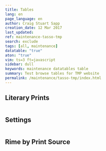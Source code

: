 ```yaml
---
title: Tables
lang: en
page_language: en
author: Craig Stuart Sapp
creation_date: 12 Mar 2017
last_updated:
ref: maintenance-tasso-tmp
search: exclude
tags: [all, maintenance]
datatable: "true"
aton: "true"
vim: ts=3 ft=javascript
sidebar: dull
keywords: maintenance datatables table
summary: Test browse tables for TMP website
permalink: /maintenance/tasso-tmp/index.html
---
```


<style>

table.dataTable.display tbody tr.odd > .sorting_1 {
	background-color: #f2eede !important;
}

table.dataTable.display tbody tr.even > .sorting_1 {
	background-color: #f8f4e6 !important;
}

</style>

## Literary Prints ##

<script id="literary-prints-data" type="x-application/aton">
{% include aton/literary-prints.aton %}
</script>


<script>
var aton;
var LIT;


window.addEventListener("DOMContentLoaded", function () {
	aton = new ATON;
	var litprints = document.querySelector("#literary-prints-data").textContent;
	LIT = aton.parse(litprints).PRINT;

	$('#example').DataTable( {
		data: LIT,
		columns: [
            { data: "SPRINTNUM", title: "Solerti print", width: "50px" },
            { data: "PUBYEAR", title: "Year" },
            { data: "PUBLISHER", title: "Publisher" },
            { data: "PUBLOCATION", title: "Location" },
            { data: "PRINTTITLE", title: "Title" }
		]
	});

/*
	var table = $("#example").DataTable();

	// Setup - add a text input to each footer cell
	$('#example tfoot th').each( function () {
        var title = $(this).text();
console.log("TTLE", title);
        $(this).html( '<input type="text" placeholder="Search '+title+'" />' );
    } );
 
	console.log("TABLE", table);
	console.log("TC", table.columns());

 	// Apply the search
    table.columns().every( function () {
        var that = this;
 
        $('input', this.footer()).on('keyup change', function () {
            if (that.search() !== this.value) {
                that.search(this.value).draw();
            }
        } );
    } );

*/

});
</script>

<table id="example" class="display" width="1000px">
</table>



## Settings ##

<script id="settings-data" type="x-application/aton">
{% include aton/settings.aton %}
</script>


<script>
var aton;
var SET;


window.addEventListener("DOMContentLoaded", function () {
	aton = new ATON;
	var settings = document.querySelector("#settings-data").textContent;
	SET = aton.parse(settings).SETTING;

	for (var i=0; i<SET.length; i++) {
		SET[i].SOLERTI = SET[i].SOLERTI.replace(/sm/, "");
	}

	$('#example2').DataTable( {
		data: SET,
		columns: [
            { data: "SOLERTI", title: "Solerti #"},
            { data: "COMPOSER", title: "Composer" },
            { data: "POEMTITLE", title: "Title" },
            { data: "PRINCEPSYEAR", title: "Year" },
            { data: "PRINCEPSLOC", title: "Location" },
		]
	});

/*
	var table = $("#example").DataTable();

	// Setup - add a text input to each footer cell
	$('#example tfoot th').each( function () {
        var title = $(this).text();
console.log("TTLE", title);
        $(this).html( '<input type="text" placeholder="Search '+title+'" />' );
    } );
 
	console.log("TABLE", table);
	console.log("TC", table.columns());

 	// Apply the search
    table.columns().every( function () {
        var that = this;
 
        $('input', this.footer()).on('keyup change', function () {
            if (that.search() !== this.value) {
                that.search(this.value).draw();
            }
        } );
    } );

*/

});
</script>

<table id="example2" class="display" width="1000px">
</table>

<!--

## Rime ##

<script id="rime-data" type="x-application/aton">
{% include aton/rime-verses.aton %}
</script>


<script>
var aton;
var RIME;


window.addEventListener("DOMContentLoaded", function () {
	aton = new ATON;
	var rime = document.querySelector("#rime-data").textContent;
	RIME = aton.parse(rime).RIME;
console.log("RIME", RIME);

	$('#example3').DataTable( {
		data: RIME,
		columns: [
            { data: "SOLERTI", title: "Solerti #"},
            { data: "GENRE", title: "Genre" },
            { data: "TITLE", title: "Title" }
		]
	});

/*
	var table = $("#example").DataTable();

	// Setup - add a text input to each footer cell
	$('#example tfoot th').each( function () {
        var title = $(this).text();
console.log("TTLE", title);
        $(this).html( '<input type="text" placeholder="Search '+title+'" />' );
    } );
 
	console.log("TABLE", table);
	console.log("TC", table.columns());

 	// Apply the search
    table.columns().every( function () {
        var that = this;
 
        $('input', this.footer()).on('keyup change', function () {
            if (that.search() !== this.value) {
                that.search(this.value).draw();
            }
        } );
    } );

*/

});
</script>

<table id="example3" class="display" width="1000px">
</table>

-->


## Rime by Print Source ##

<script id="rime-data" type="x-application/aton">
{% include aton/rime-verses.aton %}
</script>


<script>
var RIME2;


window.addEventListener("DOMContentLoaded", function () {
	var aton = new ATON;
	var rime = document.querySelector("#rime-data").textContent;
	RIME2 = aton.parse(rime).RIME;
	var PRINTRIME = [];
	for (var i=0; i<RIME2.length; i++) {
		var printsrc = RIME2[i].PRINTSRC.split(/[, ]+/);
		for (var j=0; j<printsrc.length; j++) {
			var obj = JSON.parse(JSON.stringify(RIME2[i]));
			obj.PRINTNUM = "_" + printsrc[j] + "_";
			PRINTRIME.push(obj);
		}
	}

console.log("PRINTRIME", PRINTRIME);

	$('#example4').DataTable( {
		data: PRINTRIME,
		columns: [
            { data: "PRINTNUM", title: "Solerti print"},
            { data: "SOLERTI", title: "Solerti rime"},
            { data: "GENRE", title: "Genre" },
            { data: "TITLE", title: "Title" }
		]
	});

/*
	var table = $("#example").DataTable();

	// Setup - add a text input to each footer cell
	$('#example tfoot th').each( function () {
        var title = $(this).text();
console.log("TTLE", title);
        $(this).html( '<input type="text" placeholder="Search '+title+'" />' );
    } );
 
	console.log("TABLE", table);
	console.log("TC", table.columns());

 	// Apply the search
    table.columns().every( function () {
        var that = this;
 
        $('input', this.footer()).on('keyup change', function () {
            if (that.search() !== this.value) {
                that.search(this.value).draw();
            }
        } );
    } );

*/

});
</script>

<table id="example4" class="display" width="1000px">
</table>





